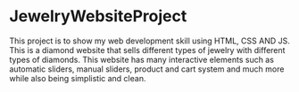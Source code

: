 # JewelryWebsiteProject
This project is to show my web development skill using HTML, CSS AND JS. This is a diamond website that sells different types of jewelry with different types of diamonds. This website has many interactive elements such as automatic sliders, manual sliders, product and cart system and much more while also being simplistic and clean.
